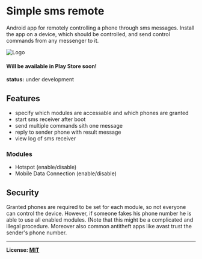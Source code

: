 # Simple sms remote 
Android app for remotely controlling a phone through sms messages.
Install the app on a device, which should be controlled, and send control commands from any messenger to it.

![Logo](https://raw.githubusercontent.com/tranquvis/SimpleSmsRemote/master/.github/logo.png)


#### Will be available in Play Store soon!
**status:** under development

## Features
* specify which modules are accessable and which phones are granted
* start sms receiver after boot
* send multiple commands sith one message
* reply to sender phone with result message 
* view log of sms receiver

### Modules
* Hotspot (enable/disable)
* Mobile Data Connection (enable/disable)

## Security
Granted phones are required to be set for each module, so not everyone can control the device.
However, if someone fakes his phone number he is able to use all enabled modules. (Note that this might be a complicated and illegal procedure. Moreover also common antitheft apps like avast trust the sender's phone number.

***
**License: [MIT](LICENSE)**

